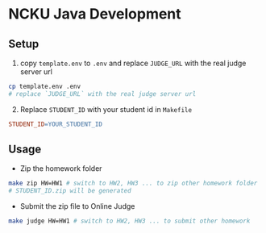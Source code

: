 # NCKU Java Development

## Setup

1. copy `template.env` to `.env` and replace `JUDGE_URL` with the real judge server url
```bash
cp template.env .env
# replace `JUDGE_URL` with the real judge server url
```

2. Replace `STUDENT_ID` with your student id in `Makefile`
```makefile
STUDENT_ID=YOUR_STUDENT_ID
```

## Usage
- Zip the homework folder
```bash
make zip HW=HW1 # switch to HW2, HW3 ... to zip other homework folder
# STUDENT_ID.zip will be generated
```
- Submit the zip file to Online Judge
```bash
make judge HW=HW1 # switch to HW2, HW3 ... to submit other homework
```